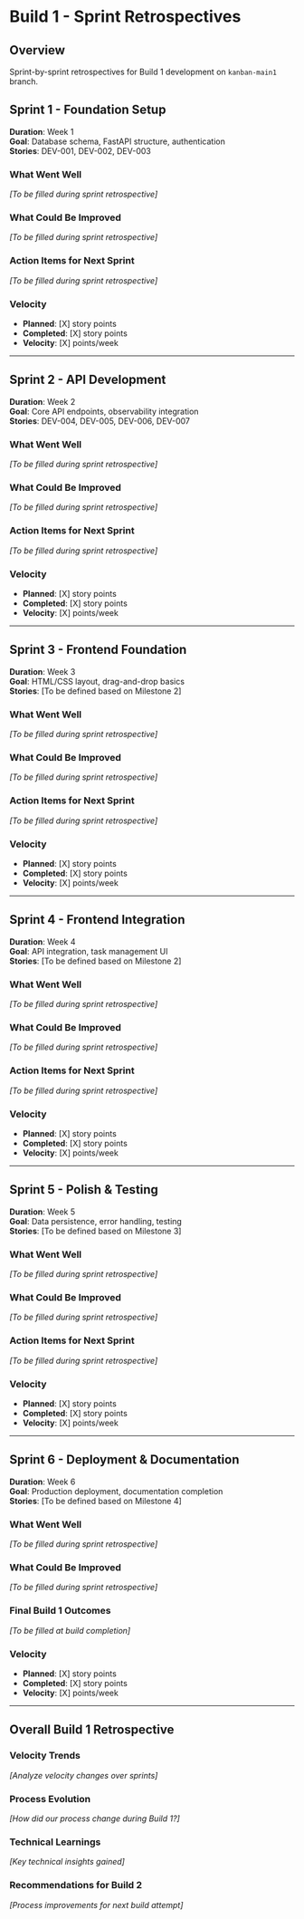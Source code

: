 # Build 1 - Sprint Retrospectives

## Overview
Sprint-by-sprint retrospectives for Build 1 development on `kanban-main1` branch.

## Sprint 1 - Foundation Setup
**Duration**: Week 1  
**Goal**: Database schema, FastAPI structure, authentication  
**Stories**: DEV-001, DEV-002, DEV-003

### What Went Well
*[To be filled during sprint retrospective]*

### What Could Be Improved
*[To be filled during sprint retrospective]*

### Action Items for Next Sprint
*[To be filled during sprint retrospective]*

### Velocity
- **Planned**: [X] story points
- **Completed**: [X] story points
- **Velocity**: [X] points/week

---

## Sprint 2 - API Development
**Duration**: Week 2  
**Goal**: Core API endpoints, observability integration  
**Stories**: DEV-004, DEV-005, DEV-006, DEV-007

### What Went Well
*[To be filled during sprint retrospective]*

### What Could Be Improved
*[To be filled during sprint retrospective]*

### Action Items for Next Sprint
*[To be filled during sprint retrospective]*

### Velocity
- **Planned**: [X] story points
- **Completed**: [X] story points
- **Velocity**: [X] points/week

---

## Sprint 3 - Frontend Foundation
**Duration**: Week 3  
**Goal**: HTML/CSS layout, drag-and-drop basics  
**Stories**: [To be defined based on Milestone 2]

### What Went Well
*[To be filled during sprint retrospective]*

### What Could Be Improved
*[To be filled during sprint retrospective]*

### Action Items for Next Sprint
*[To be filled during sprint retrospective]*

### Velocity
- **Planned**: [X] story points
- **Completed**: [X] story points
- **Velocity**: [X] points/week

---

## Sprint 4 - Frontend Integration
**Duration**: Week 4  
**Goal**: API integration, task management UI  
**Stories**: [To be defined based on Milestone 2]

### What Went Well
*[To be filled during sprint retrospective]*

### What Could Be Improved
*[To be filled during sprint retrospective]*

### Action Items for Next Sprint
*[To be filled during sprint retrospective]*

### Velocity
- **Planned**: [X] story points
- **Completed**: [X] story points
- **Velocity**: [X] points/week

---

## Sprint 5 - Polish & Testing
**Duration**: Week 5  
**Goal**: Data persistence, error handling, testing  
**Stories**: [To be defined based on Milestone 3]

### What Went Well
*[To be filled during sprint retrospective]*

### What Could Be Improved
*[To be filled during sprint retrospective]*

### Action Items for Next Sprint
*[To be filled during sprint retrospective]*

### Velocity
- **Planned**: [X] story points
- **Completed**: [X] story points
- **Velocity**: [X] points/week

---

## Sprint 6 - Deployment & Documentation
**Duration**: Week 6  
**Goal**: Production deployment, documentation completion  
**Stories**: [To be defined based on Milestone 4]

### What Went Well
*[To be filled during sprint retrospective]*

### What Could Be Improved
*[To be filled during sprint retrospective]*

### Final Build 1 Outcomes
*[To be filled at build completion]*

### Velocity
- **Planned**: [X] story points
- **Completed**: [X] story points
- **Velocity**: [X] points/week

---

## Overall Build 1 Retrospective

### Velocity Trends
*[Analyze velocity changes over sprints]*

### Process Evolution
*[How did our process change during Build 1?]*

### Technical Learnings
*[Key technical insights gained]*

### Recommendations for Build 2
*[Process improvements for next build attempt]*
